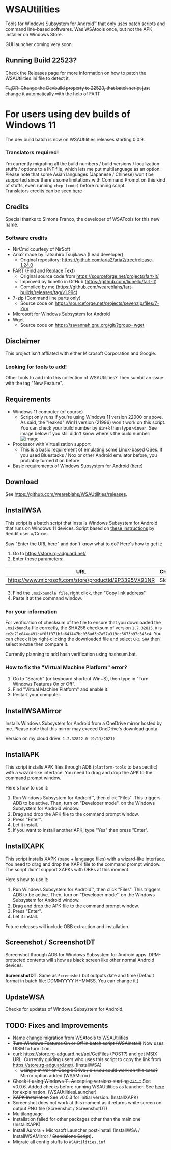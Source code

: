 # WSAUtilities
Tools for Windows Subsystem for Android™ that only uses batch scripts and command line-based softwares. Was WSAtools once, but not the APK installer on Windows Store.  
  
GUI launcher coming very soon.

## Running Build 22523?
Check the Releases page for more information on how to patch the WSAUtilities.ini file to detect it.  
  
~~TL;DR: Change the Devbuild property to 22523, that batch script just change it automatically with the help of FART~~

# For users using dev builds of Windows 11
The dev build batch is now on WSAUtilities releases starting 0.0.9.

### Translators required!
I'm currently migrating all the build numbers / build versions / localization stuffs / options to a INF file, which lets me put multilanguage as an option. Please note that some Asian languages (Japanese / Chinese) won't be supported since there's some limitations with Command Prompt on this kind of stuffs, even running `chcp (code)` before running script.  
Translators credits can be seen [here](https://github.com/weareblahs/WSAUtilities/blob/main/lang/LanguageCredits.md)

## Credits
Special thanks to Simone Franco, the developer of WSATools for this new name.
### Software credits
 - NirCmd courtesy of NirSoft
 - Aria2 made by Tatsuhiro Tsujikawa (Lead developer)
   - Original repository: https://github.com/aria2/aria2/tree/release-1.24.0
 - FART (Find and Replace Text)
   - Original source code from https://sourceforge.net/projects/fart-it/
   - Improved by lionello in GitHub (https://github.com/lionello/fart-it)
   - Compiled by me (https://github.com/weareblahs/fart-builds/releases/tag/v1.99c)
 - 7-zip (Command line parts only)
   - Source code on https://sourceforge.net/projects/sevenzip/files/7-Zip/
 - Microsoft for Windows Subsystem for Android
 - Wget
   - Source code on https://savannah.gnu.org/git/?group=wget

## Disclaimer
This project isn't affliated with either Microsoft Corporation and Google.

### Looking for tools to add!
Other tools to add into this collection of WSAUtilities? Then sumbit an issue with the tag "New Feature".

## Requirements
 - Windows 11 computer (of course)
   - Script only runs if you're using Windows 11 version 22000 or above. As said, the "leaked" Win11 version (21996) won't work on this script. You can check your build number by `Win+R` then type `winver`. See image below if you still didn't know where's the build number:  
   ![image](https://user-images.githubusercontent.com/37889443/139691468-683cc9d7-38fc-4532-9f4b-cd2ac5c9c73f.png)
 - Processor with Virtualization support
   - This is a basic requirement of emulating some Linux-based OSes. If you used Bluestacks / Nox or other Android emulator before, you probably turned it on before.
 - Basic requirements of Windows Subsystem for Android ([here](https://www.microsoft.com/en-us/windows/windows-11-specifications#table2))

## Download
See https://github.com/weareblahs/WSAUtilities/releases.

## InstallWSA
This script is a batch script that installs Windows Subsystem for Android that runs on Windows 11 devices. Script based on [these instructions](https://www.reddit.com/r/Windows11/comments/qc6z0w/windows_subsystem_for_android_for_dev_channel/) by Reddit user u/Coxxs.

Saw "Enter the URL here" and don't know what to do? Here's how to get it:
1. Go to https://store.rg-adguard.net/
2. Enter these parameters:

| URL                                                    | Channel |
|--------------------------------------------------------|---------|
| https://www.microsoft.com/store/productId/9P3395VX91NR | Slow    |

3. Find the `.msixbundle file`, right click, then "Copy link address".
4. Paste it at the command window.

### For your information
For verification of checksum of the file to ensure that you downloaded the `.msixbundle` file correctly, the SHA256 checksum of version `1.7.32815.0` is `ee2e71e844a491c4f0ff371bfa641447bc036ad3b7a57a319cc6673b97c345c4`. You can check it by right-clicking the downloaded file and select `CRC SHA` then select `SHA256` then compare it.  
  
Currently planning to add hash verification using hashsum.bat.

### How to fix the "Virtual Machine Platform" error?
1. Go to "Search" (or keyboard shortcut Win+S), then type in "Turn Windows Features On or Off".
2. Find "Virtual Machine Platform" and enable it.
3. Restart your computer.

## InstallWSAMirror
Installs Windows Subsystem for Android from a OneDrive mirror hosted by me. Please note that this mirror may exceed OneDrive's download quota.  
  
Version on my cloud drive: `1.2.32822.0 (9/11/2021)`

## InstallAPK
This script installs APK files through ADB (`platform-tools` to be specific) with a wizard-like interface. You need to drag and drop the APK to the command prompt window.

Here's how to use it:
1. Run Windows Subsystem for Android™, then click "Files". This triggers ADB to be active. Then, turn on "Developer mode". on the Windows Subsystem for Android window.
2. Drag and drop the APK file to the command prompt window.
3. Press "Enter".
4. Let it install.
5. If you want to install another APK, type "Yes" then press "Enter".

## InstallXAPK
This script installs XAPK (base + language files) with a wizard-like interface. You need to drag and drop the XAPK file to the command prompt window. The script didn't support XAPKs with OBBs at this moment.

Here's how to use it:
1. Run Windows Subsystem for Android™, then click "Files". This triggers ADB to be active. Then, turn on "Developer mode". on the Windows Subsystem for Android window.
2. Drag and drop the APK file to the command prompt window.
3. Press "Enter".
4. Let it install.

Future releases will include OBB extraction and installation.

## Screenshot / ScreenshotDT
Screenshot through ADB for Windows Subsystem for Android apps. DRM-protected contents will show as black screen like other normal Android devices.

**ScreenshotDT**: Same as `Screenshot` but outputs date and time (Default format in batch file: DDMMYYYY HHMMSS. You can change it.)

## UpdateWSA
Checks for updates of Windows Subsystem for Android.

## TODO: Fixes and Improvements
 - Name change migration from WSAtools to WSAUtilities
 - ~~Turn Windows Features On or Off in batch script (WSAInstall)~~ Now uses DISM to turn it on.
 - curl: https://store.rg-adguard.net/api/GetFiles (POST?) and get MSIX URL. Currently guiding users who uses this script to copy the link from https://store.rg-adguard.net/. (InstallWSA)
   - ~~Using a mirror on Google Drive / s-ul.eu could work on this case?~~ Mirror option added (WSAMirror)
 - ~~Check if using Windows 11. Accepting versions starting `22*.*`~~ See v0.0.6. Added checks before running WSAUtilities as launcher. See [here](https://dev.to/weareblahs/i-found-it-the-most-complex-way-to-check-operating-system-build-number-before-running-an-batch-script-1cmc) for explaination. (WSAUtilitiesLauncher)
 - ~~XAPK Installation~~ See v0.0.3 for initial version. (InstallXAPK)
 - Screenshot does not work at this moment as it returns white screen on output PNG file (Screenshot / ScreenshotDT)
 - Multilanguage
 - Installation falied for other packages other than the main one (InstallXAPK)
 - Install Aurora + Microsoft Launcher post-install (InstallWSA / InstallWSAMirror / ~~Standalone Script~~)、
 - Migrate all config stuffs to `WSAUtilities.inf`

